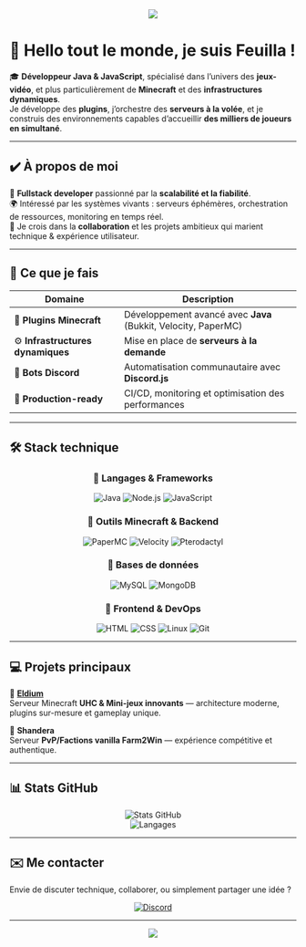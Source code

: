 <div align="center">
  <img src="https://capsule-render.vercel.app/api?type=waving&color=3BA55D&height=150&section=header&text=👋%20Bienvenue%20sur%20mon%20GitHub!&fontSize=28&fontColor=ffffff" />
</div>

# 🌿 Hello tout le monde, je suis **Feuilla** !

🎓 **Développeur Java & JavaScript**, spécialisé dans l’univers des **jeux-vidéo**, et plus particulièrement de **Minecraft** et des **infrastructures dynamiques**.  
Je développe des **plugins**, j’orchestre des **serveurs à la volée**, et je construis des environnements capables d’accueillir **des milliers de joueurs en simultané**.

---

## ✔️ À propos de moi  

💼 **Fullstack developer** passionné par la **scalabilité et la fiabilité**.  
🌍 Intéressé par les systèmes vivants : serveurs éphémères, orchestration de ressources, monitoring en temps réel.  
🤝 Je crois dans la **collaboration** et les projets ambitieux qui marient technique & expérience utilisateur.  

---

## 🔧 Ce que je fais

| Domaine | Description |
|---------|-------------|
| 🧩 **Plugins Minecraft** | Développement avancé avec **Java** (Bukkit, Velocity, PaperMC) |
| ⚙️ **Infrastructures dynamiques** | Mise en place de **serveurs à la demande** |
| 🤖 **Bots Discord** | Automatisation communautaire avec **Discord.js** |
| 🧪 **Production-ready** | CI/CD, monitoring et optimisation des performances |

---

## 🛠️ Stack technique

<div align="center">

### 🔹 Langages & Frameworks  
![Java](https://img.shields.io/badge/Java-%23ED8B00.svg?style=for-the-badge&logo=openjdk&logoColor=white) ![Node.js](https://img.shields.io/badge/Node.js-339933?style=for-the-badge&logo=nodedotjs&logoColor=white) ![JavaScript](https://img.shields.io/badge/JavaScript-F7DF1E?style=for-the-badge&logo=javascript&logoColor=black)

### 🔹 Outils Minecraft & Backend  
![PaperMC](https://img.shields.io/badge/PaperMC-white?style=for-the-badge&logoColor=black) ![Velocity](https://img.shields.io/badge/Velocity-black?style=for-the-badge) ![Pterodactyl](https://img.shields.io/badge/Pterodactyl-2C2F33?style=for-the-badge&logoColor=white)

### 🔹 Bases de données  
![MySQL](https://img.shields.io/badge/MySQL-4479A1?style=for-the-badge&logo=mysql&logoColor=white) ![MongoDB](https://img.shields.io/badge/MongoDB-4EA94B?style=for-the-badge&logo=mongodb&logoColor=white)

### 🔹 Frontend & DevOps  
![HTML](https://img.shields.io/badge/HTML5-E34F26?style=for-the-badge&logo=html5&logoColor=white) ![CSS](https://img.shields.io/badge/CSS3-1572B6?style=for-the-badge&logo=css3&logoColor=white) ![Linux](https://img.shields.io/badge/Linux-FCC624?style=for-the-badge&logo=linux&logoColor=black) ![Git](https://img.shields.io/badge/Git-F05032?style=for-the-badge&logo=git&logoColor=white)

</div>

---

## 💻 Projets principaux

🔹 **[Eldium](https://discord.gg/DZVxRpAqKg)**  
Serveur Minecraft **UHC & Mini-jeux innovants** — architecture moderne, plugins sur-mesure et gameplay unique.  

🔹 **Shandera**  
Serveur **PvP/Factions vanilla Farm2Win** — expérience compétitive et authentique.  

---

## 📊 Stats GitHub

<div align="center">

![Stats GitHub](https://github-readme-stats.vercel.app/api?username=feuilla&show_icons=true&theme=github_dark&hide_border=true&count_private=true&include_all_commits=true)  
![Langages](https://github-readme-stats.vercel.app/api/top-langs/?username=feuilla&layout=compact&theme=github_dark&hide_border=true)

</div>

---

## ✉️ Me contacter
Envie de discuter technique, collaborer, ou simplement partager une idée ?

<div align="center">
  <a href="https://discord.com/users/856846166627713024">
    <img src="https://img.shields.io/badge/💬%20Discord-5865F2?style=for-the-badge&logo=discord&logoColor=white" alt="Discord">
  </a>
</div>

---

<div align="center">
  <img src="https://capsule-render.vercel.app/api?type=waving&color=3BA55D&height=120&section=footer" />
</div>
